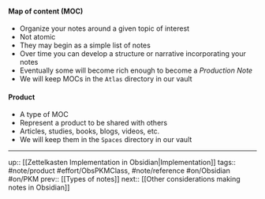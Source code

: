 #### Map of content (MOC)

- Organize your notes around a given topic of interest
- Not atomic
- They may begin as a simple list of notes
- Over time you can develop a structure or narrative incorporating your notes
- Eventually some will become rich enough to become a _Production Note_
- We will keep MOCs in the `Atlas` directory in our vault

#### Product

- A type of MOC
- Represent a product to be shared with others
- Articles, studies, books, blogs, videos, etc.
- We will keep them in the `Spaces` directory in our vault


---
up:: [[Zettelkasten Implementation in Obsidian|Implementation]]
tags:: #note/product #effort/ObsPKMClass, #note/reference #on/Obsidian #on/PKM 
prev:: [[Types of notes]]
next:: [[Other considerations making notes in Obsidian]]
